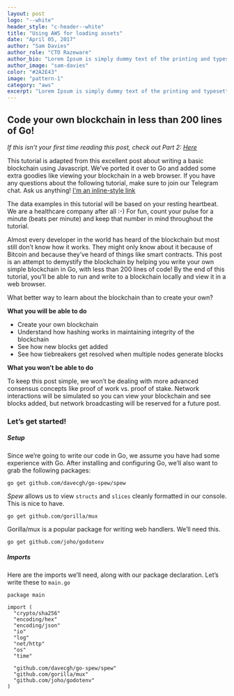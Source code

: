 ```yaml
---
layout: post
logo: "--white"
header_style: "c-header--white"
title: "Using AWS for loading assets"
date: "April 05, 2017"
author: "Sam Davies"
author_role: "CTO Razeware"
author_bio: "Lorem Ipsum is simply dummy text of the printing and typesetting industry."
author_image: "sam-davies"
color: "#2A2E43"
image: "pattern-1"
category: "aws"
excerpt: "Lorem Ipsum is simply dummy text of the printing and typesetting industry."
---
```


## Code your own blockchain in less than 200 lines of Go!

*If this isn’t your first time reading this post, check out Part 2: [Here](https://www.google.com)*

This tutorial is adapted from this excellent post about writing a basic blockchain using Javascript. We’ve ported it over to Go and added some extra goodies like viewing your blockchain in a web browser. If you have any questions about the following tutorial, make sure to join our Telegram chat. Ask us anything! [I'm an inline-style link](https://www.google.com)

The data examples in this tutorial will be based on your resting heartbeat. We are a healthcare company after all :-) For fun, count your pulse for a minute (beats per minute) and keep that number in mind throughout the tutorial.

Almost every developer in the world has heard of the blockchain but most still don’t know how it works. They might only know about it because of Bitcoin and because they’ve heard of things like smart contracts. This post is an attempt to demystify the blockchain by helping you write your own simple blockchain in Go, with less than 200 lines of code! By the end of this tutorial, you’ll be able to run and write to a blockchain locally and view it in a web browser.

What better way to learn about the blockchain than to create your own?

**What you will be able to do**

*   Create your own blockchain
*   Understand how hashing works in maintaining integrity of the blockchain
*   See how new blocks get added
*   See how tiebreakers get resolved when multiple nodes generate blocks

**What you won’t be able to do**

To keep this post simple, we won’t be dealing with more advanced consensus concepts like proof of work vs. proof of stake. Network interactions will be simulated so you can view your blockchain and see blocks added, but network broadcasting will be reserved for a future post.

### Let’s get started!

##### Setup

Since we’re going to write our code in Go, we assume you have had some experience with Go. After installing and configuring Go, we’ll also want to grab the following packages:

`go get github.com/davecgh/go-spew/spew`

*Spew* allows us to view `structs` and `slices` cleanly formatted in our console. This is nice to have.

`go get github.com/gorilla/mux`

Gorilla/mux is a popular package for writing web handlers. We’ll need this.

`go get github.com/joho/godotenv`

##### Imports

Here are the imports we’ll need, along with our package declaration. Let’s write these to `main.go`

```
package main

import (
  "crypto/sha256"
  "encoding/hex"
  "encoding/json"
  "io"
  "log"
  "net/http"
  "os"
  "time"

  "github.com/davecgh/go-spew/spew"
  "github.com/gorilla/mux"
  "github.com/joho/godotenv"
)

```




